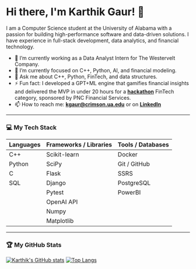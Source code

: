 # Hi there, I'm Karthik Gaur! 👋

I am a Computer Science student at the University of Alabama with a passion for building high-performance software and data-driven solutions. I have experience in full-stack development, data analytics, and financial technology.

- 🔭 I’m currently working as a Data Analyst Intern for The Westervelt Company.
- 🌱 I’m currently focused on C++, Python, AI, and financial modeling.
- 💬 Ask me about C++, Python, FinTech, and data structures.
- ⚡ Fun fact: I developed a GPT+ML engine that gamifies financial insights and delivered the MVP in under 20 hours for a [**hackathon**](https://www.linkedin.com/feed/update/urn:li:activity:7314022443629649920/) FinTech category, sponsored by PNC Financial Services.
- 📫 How to reach me: **kgaur@crimson.ua.edu** or on [**LinkedIn**](https://www.linkedin.com/in/karthik-gaur-815861167/)

---

### 💻 My Tech Stack

| Languages | Frameworks / Libraries | Tools / Databases |
|---|---|---|
| C++ | Scikit-learn | Docker |
| Python | SciPy | Git / GitHub |
| C | Flask | SSRS |
| SQL | Django | PostgreSQL |
| | Pytest | PowerBI |
| | OpenAI API | |
| | Numpy | |
| | Matplotlib | |

---

### 🏆 My GitHub Stats

[![Karthik's GitHub stats](https://github-readme-stats.vercel.app/api?username=Karthikgaur8&show_icons=true&theme=radical)](https://github.com/anuraghazra/github-readme-stats)
[![Top Langs](https://github-readme-stats.vercel.app/api/top-langs/?username=Karthikgaur8&layout=compact&theme=radical)](https://github.com/anuraghazra/github-readme-stats)

